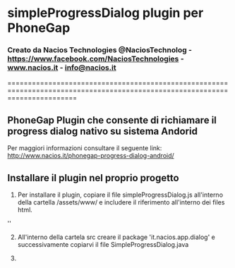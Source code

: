# simpleProgressDialog plugin per PhoneGap #
### Creato da Nacios Technologies @NaciosTechnolog - https://www.facebook.com/NaciosTechnologies - www.nacios.it - info@nacios.it ###
=============================================================================================================================

## PhoneGap Plugin che consente di  richiamare il progress dialog nativo su sistema Andorid ##

Per maggiori informazioni consultare il seguente link: http://www.nacios.it/phonegap-progress-dialog-android/

## Installare il plugin nel proprio progetto ##

1) Per installare il plugin, copiare il file simpleProgressDialog.js all'interno della cartella /assets/www/ e includere il riferimento all'interno dei files html.

'<script type="text/javascript" charset="utf-8" src="simpleProgressDialog.js"></script>'

2) All'interno della cartela src creare il package 'it.nacios.app.dialog' e successivamente copiarvi il file SimpleProgressDialog.java

3)


